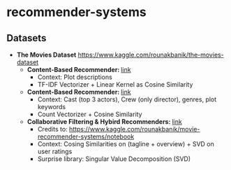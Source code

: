 # recommender-systems

## Datasets
- <strong>The Movies Dataset</strong> https://www.kaggle.com/rounakbanik/the-movies-dataset
  - <strong>Content-Based Recommender: </strong> [link](https://github.com/jackiekuen2/recommender-systems/blob/main/Kaggle_The_Movie_Dataset_Content_based_Recommender_in_plot_TFIDF.ipynb)
    - Context: Plot descriptions
    - TF-IDF Vectorizer + Linear Kernel as Cosine Similarity
  - <strong>Content-Based Recommender: </strong> [link](https://github.com/jackiekuen2/recommender-systems/blob/main/Kaggle_The_Movie_Dataset_Content_based_Recommender_in_cast_keywords_director_genres.ipynb)
    - Context: Cast (top 3 actors), Crew (only director), genres, plot keywords
    - Count Vectorizer + Cosine Similarity
  - <strong>Collaborative Filtering & Hybird Recommenders: </strong> [link](https://github.com/jackiekuen2/recommender-systems/blob/main/Kaggle_The_Movie_Dataset_Collaborative_Filtering_and_Hybird_Recommender.ipynb)
    - Credits to: https://www.kaggle.com/rounakbanik/movie-recommender-systems/notebook
    - Context: Cosing Similarities on (tagline + overview) + SVD on user ratings
    - Surprise library: Singular Value Decomposition (SVD)
